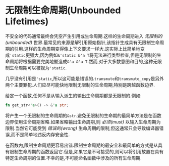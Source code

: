 # 无限制生命周期(Unbounded Lifetimes)

不安全的代码通常最终会凭空产生引用或生命周期.这样的生命周期进入 *无限制的(unbounded)* 世界.最常见的来源是解引用原始指针,该指针生成具有无限制生命周期的引用.这样的生命周期变得像上下文要求一样大.这实际上比简单地变成`'static`更强大,因为例如`&'static &'a T`将无法进行类型检查,但是无限制的生命周期将根据需要完美地塑造成`&'a &'a T`.然而,对于大多数意图和目的,这种无限制生命周期可以被视为`'static`.

几乎没有引用是`'static`,所以这可能是错误的.`transmute`和`transmute_copy`是另外两个主要罪犯.人们应尽可能快地限制无限制的生命周期,特别是跨越函数边界.

给定一个函数,任何不是从输入派生的输出生命周期都是无限制的.例如:

```Rust
fn get_str<'a>() -> &'a str;
```

将产生一个无限制的生命周期的`&str`.避免无限制的生命期的最简单方法是在函数边界使用生命周期省略.如果省略输出生命周期,则 *必须(must)* 以输入生命周期为限制.当然它可能受到 *错误的(wrong)* 生命周期的限制,但这通常只会导致编译器错误,而不是简单地违反内存安全性.

在函数内,限制生命周期更容易出错.限制生命周期的最安全和最简单的方式是从具有限制生命周期的函数返回它.但是,如果它是不可接受的,则可以将引用放置在具有特定生命周期的位置.不幸的是,不可能命名函数中涉及的所有生命周期.
